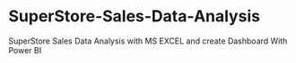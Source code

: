 # SuperStore-Sales-Data-Analysis
SuperStore Sales Data Analysis  with MS EXCEL  and create Dashboard With Power BI 

